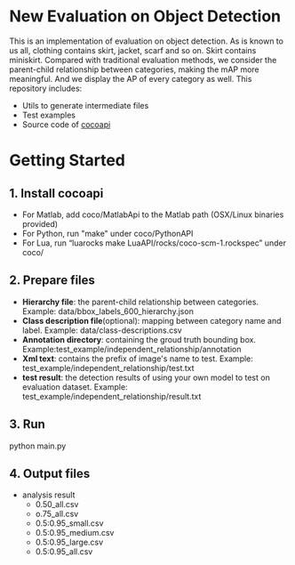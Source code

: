 # New Evaluation on Object Detection
This is an implementation of evaluation on object detection. As is known to us all, clothing contains skirt, jacket, scarf and so on. Skirt contains miniskirt. 
Compared with traditional evaluation methods, we consider the parent-child relationship between categories, making the mAP more meaningful. And we display the AP of every category as well.
This repository includes:
- Utils to generate intermediate files
- Test examples
- Source code of [cocoapi](https://github.com/cocodataset/cocoapi)
# Getting Started
## 1. Install cocoapi
- For Matlab, add coco/MatlabApi to the Matlab path (OSX/Linux binaries provided)
- For Python, run "make" under coco/PythonAPI
- For Lua, run “luarocks make LuaAPI/rocks/coco-scm-1.rockspec” under coco/
## 2. Prepare files
- **Hierarchy file**: the parent-child relationship between categories. Example: data/bbox_labels_600_hierarchy.json
- **Class description file**(optional): mapping between category name and label. Example: data/class-descriptions.csv
- **Annotation directory**: containing the groud truth bounding box. Example:test_example/independent_relationship/annotation
- **Xml text**: contains the prefix of image's name to test. Example: test_example/independent_relationship/test.txt
- **test result**: the detection results of using your own model to test on evaluation dataset. Example: test_example/independent_relationship/result.txt
## 3. Run
python main.py
## 4. Output files
- analysis result
	- 0.50_all.csv
	- o.75_all.csv
	- 0.5:0.95_small.csv
	- 0.5:0.95_medium.csv
	- 0.5:0.95_large.csv
	- 0.5:0.95_all.csv
	
	

